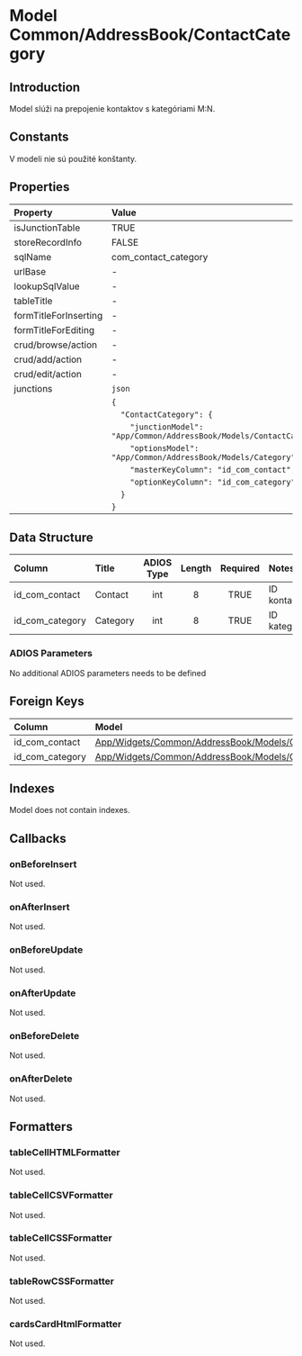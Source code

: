 # Model Common/AddressBook/ContactCategory

## Introduction
Model slúži na prepojenie kontaktov s kategóriami M:N.

## Constants
V modeli nie sú použité konštanty.

## Properties
| Property              | Value                |
| :-------------------- | :------------------- |
| isJunctionTable       | TRUE                 |
| storeRecordInfo       | FALSE                |
| sqlName               | com_contact_category |
| urlBase               | -                    |
| lookupSqlValue        | -                    |
| tableTitle            | -                    |
| formTitleForInserting | -                    |
| formTitleForEditing   | -                    |
| crud/browse/action    | -                    |
| crud/add/action       | -                    |
| crud/edit/action      | -                    |
| junctions             | `json`                                                                  |
|                       | `{`                                                                     |
|                       | `  "ContactCategory": {`                                                |
|                       | `    "junctionModel": "App/Common/AddressBook/Models/ContactCategory",` |
|                       | `    "optionsModel": "App/Common/AddressBook/Models/Category",`         |
|                       | `    "masterKeyColumn": "id_com_contact",`                              |
|                       | `    "optionKeyColumn": "id_com_category",`                             |
|                       | `  }`                                                                   |
|                       | `}`                                                                     |


## Data Structure
| Column          | Title    | ADIOS Type | Length | Required | Notes        |
| :-------------- | :------- | :--------: | :----: | :------: | :----------- |
| id_com_contact  | Contact  |    int     |   8    |   TRUE   | ID kontaktu  |
| id_com_category | Category |    int     |   8    |   TRUE   | ID kategórie |

### ADIOS Parameters
No additional ADIOS parameters needs to be defined

## Foreign Keys
| Column          | Model                                                           | Relation | OnUpdate | OnDelete |
| :-------------- | :-------------------------------------------------------------- | :------: | -------- | -------- |
| id_com_contact  | [App/Widgets/Common/AddressBook/Models/Contact](./Contact.md)   |   1:N    | Cascade  | Cascade  |
| id_com_category | [App/Widgets/Common/AddressBook/Models/Category](./Category.md) |   1:N    | Cascade  | Restrict |

## Indexes
Model does not contain indexes.

## Callbacks

### onBeforeInsert
Not used.

### onAfterInsert
Not used.

### onBeforeUpdate
Not used.

### onAfterUpdate
Not used.

### onBeforeDelete
Not used.

### onAfterDelete
Not used.

## Formatters

### tableCellHTMLFormatter
Not used.

### tableCellCSVFormatter
Not used.

### tableCellCSSFormatter
Not used.

### tableRowCSSFormatter
Not used.

### cardsCardHtmlFormatter
Not used.

